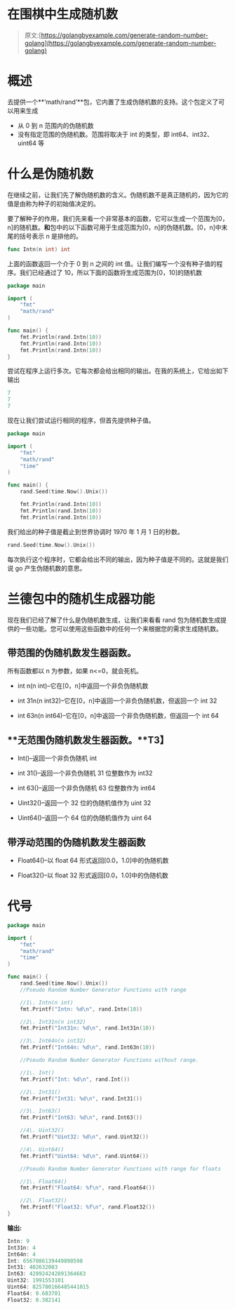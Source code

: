 # 在围棋中生成随机数

> 原文:[https://golangbyexample.com/generate-random-number-golang](https://golangbyexample.com/generate-random-number-golang)

# **概述**

去提供一个**‘math/rand’**包，它内置了生成伪随机数的支持。这个包定义了可以用来生成

*   从 0 到 n 范围内的伪随机数
*   没有指定范围的伪随机数。范围将取决于 int 的类型，即 int64、int32、uint64 等

# **什么是伪随机数**

在继续之前，让我们先了解伪随机数的含义。伪随机数不是真正随机的，因为它的值是由称为种子的初始值决定的。

要了解种子的作用，我们先来看一个非常基本的函数，它可以生成一个范围为[0，n]的随机数。**和**包中的以下函数可用于生成范围为[0，n]的伪随机数。[0，n]中末尾的括号表示 n 是排他的。

```go
func Intn(n int) int
```

上面的函数返回一个介于 0 到 n 之间的 int 值。让我们编写一个没有种子值的程序。我们已经通过了 10，所以下面的函数将生成范围为[0，10]的随机数

```go
package main

import (
    "fmt"
    "math/rand"
)

func main() {
    fmt.Println(rand.Intn(10))
    fmt.Println(rand.Intn(10))
    fmt.Println(rand.Intn(10))
}
```

尝试在程序上运行多次。它每次都会给出相同的输出。在我的系统上，它给出如下输出

```go
7
7
7
```

现在让我们尝试运行相同的程序，但首先提供种子值。

```go
package main

import (
    "fmt"
    "math/rand"
    "time"
)

func main() {
    rand.Seed(time.Now().Unix())

    fmt.Println(rand.Intn(10))
    fmt.Println(rand.Intn(10))
    fmt.Println(rand.Intn(10))
```

我们给出的种子值是截止到世界协调时 1970 年 1 月 1 日的秒数。

```go
rand.Seed(time.Now().Unix())
```

每次执行这个程序时，它都会给出不同的输出，因为种子值是不同的。这就是我们说 go 产生伪随机数的意思。

# **兰德包中的随机生成器功能**

现在我们已经了解了什么是伪随机数生成，让我们来看看 rand 包为随机数生成提供的一些功能。您可以使用这些函数中的任何一个来根据您的需求生成随机数。

## **带范围的伪随机数发生器函数**。

所有函数都以 n 为参数，如果 n<=0，就会死机。

*   int n(n int)–它在[0，n]中返回一个非负伪随机数

*   int 31n(n int32)–它在[0，n]中返回一个非负伪随机数，但返回一个 int 32

*   int 63n(n int64)–它在[0，n]中返回一个非负伪随机数，但返回一个 int 64

## **无范围伪随机数发生器函数。**T3】

*   Int()–返回一个非负伪随机 int

*   int 31()–返回一个非负伪随机 31 位整数作为 int32

*   int 63()–返回一个非负伪随机 63 位整数作为 int64

*   Uint32()–返回一个 32 位的伪随机值作为 uint 32

*   Uint64()–返回一个 64 位的伪随机值作为 uint 64

## **带浮动范围的伪随机数发生器函数**

*   Float64()–以 float 64 形式返回[0.0，1.0]中的伪随机数

*   Float32()–以 float 32 形式返回[0.0，1.0]中的伪随机数

# **代号**

```go
package main

import (
    "fmt"
    "math/rand"
    "time"
)

func main() {
    rand.Seed(time.Now().Unix())
    //Pseudo Random Number Generator Functions with range

    //1\. Intn(n int)
    fmt.Printf("Intn: %d\n", rand.Intn(10))

    //2\. Int31n(n int32)
    fmt.Printf("Int31n: %d\n", rand.Int31n(10))

    //3\. Int64n(n int32)
    fmt.Printf("Int64n: %d\n", rand.Int63n(10))

    //Pseudo Random Number Generator Functions without range.

    //1\. Int()
    fmt.Printf("Int: %d\n", rand.Int())

    //2\. Int31()
    fmt.Printf("Int31: %d\n", rand.Int31())

    //3\. Int63()
    fmt.Printf("Int63: %d\n", rand.Int63())

    //4\. Uint32()
    fmt.Printf("Uint32: %d\n", rand.Uint32())

    //4\. Uint64()
    fmt.Printf("Uint64: %d\n", rand.Uint64())

    //Pseudo Random Number Generator Functions with range for floats

    //1\. Float64()
    fmt.Printf("Float64: %f\n", rand.Float64())

    //2\. Float32()
    fmt.Printf("Float32: %f\n", rand.Float32())
}
```

**输出:**

```go
Intn: 9
Int31n: 4
Int64n: 4
Int: 6567086139449890598
Int31: 402632083
Int63: 428924242891364663
Uint32: 1991553101
Uint64: 825780166485441015
Float64: 0.683701
Float32: 0.382141
```